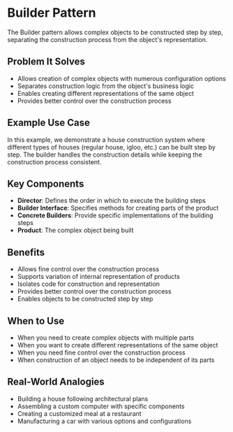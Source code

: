 # Builder Pattern

The Builder pattern allows complex objects to be constructed step by step, separating the construction process from the object's representation.

## Problem It Solves
- Allows creation of complex objects with numerous configuration options
- Separates construction logic from the object's business logic
- Enables creating different representations of the same object
- Provides better control over the construction process

## Example Use Case
In this example, we demonstrate a house construction system where different types of houses (regular house, igloo, etc.) can be built step by step. The builder handles the construction details while keeping the construction process consistent.

## Key Components
- **Director**: Defines the order in which to execute the building steps
- **Builder Interface**: Specifies methods for creating parts of the product
- **Concrete Builders**: Provide specific implementations of the building steps
- **Product**: The complex object being built

## Benefits
- Allows fine control over the construction process
- Supports variation of internal representation of products
- Isolates code for construction and representation
- Provides better control over the construction process
- Enables objects to be constructed step by step

## When to Use
- When you need to create complex objects with multiple parts
- When you want to create different representations of the same object
- When you need fine control over the construction process
- When construction of an object needs to be independent of its parts

## Real-World Analogies
- Building a house following architectural plans
- Assembling a custom computer with specific components
- Creating a customized meal at a restaurant
- Manufacturing a car with various options and configurations
